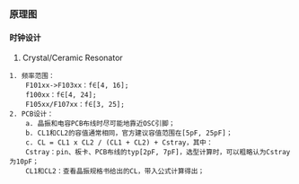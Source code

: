 ### 原理图
#### 时钟设计
1. Crystal/Ceramic Resonator
~~~
1. 频率范围：
	F101xx->F103xx：f∈[4, 16];
	f100xx：f∈[4, 24];
	F105xx/F107xx：f∈[3, 25];
2. PCB设计：
	a. 晶振和电容PCB布线时尽可能地靠近OSC引脚；
	b. CL1和CL2的容值通常相同，官方建议容值范围在[5pF, 25pF]；
	c. CL = CL1 x CL2 / (CL1 + CL2) + Cstray，其中：
	Cstray：pin、板卡、PCB布线的typ[2pF, 7pF]，选型计算时，可以粗略认为Cstray为10pF；
	CL1和CL2：查看晶振规格书给出的CL，带入公式计算得出；
~~~
